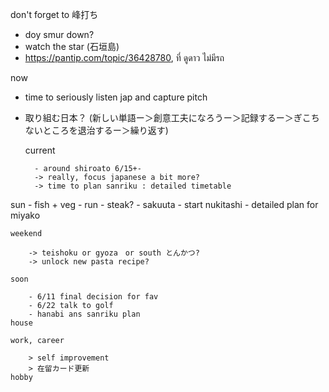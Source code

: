 don't forget to 峰打ち
- doy smur down?
- watch the star (石垣島)
- https://pantip.com/topic/36428780, ที่ ดูดาว ไม่มีรถ

now
- time to seriously listen jap and capture pitch 
- 取り組む日本？ (新しい単語ー＞創意工夫になろうー＞記録するー＞ぎこちないところを退治するー＞繰り返す)

	current

		- around shiroato 6/15+-
		-> really, focus japanese a bit more?
		-> time to plan sanriku : detailed timetable
		
sun
	- fish + veg
	- run
	- steak?
	- sakuuta
	- start nukitashi
	- detailed plan for miyako
		
	weekend
		
		-> teishoku or gyoza　or south とんかつ?
		-> unlock new pasta recipe?
		
	soon
		
		- 6/11 final decision for fav
		- 6/22 talk to golf
		- hanabi ans sanriku plan
	house
	
	work, career
	
		> self improvement
		> 在留カード更新
	hobby
			

			
		
